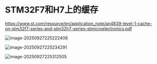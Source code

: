 # STM32F7和H7上的缓存

https://www.st.com/resource/en/application_note/an4839-level-1-cache-on-stm32f7-series-and-stm32h7-series-stmicroelectronics.pdf



![image-20250927225222406](https://newbie-typora.oss-cn-shenzhen.aliyuncs.com/TyporaJPG/image-20250927225222406.png)

![image-20250927225234291](https://newbie-typora.oss-cn-shenzhen.aliyuncs.com/TyporaJPG/image-20250927225234291.png)

![image-20250927225312505](https://newbie-typora.oss-cn-shenzhen.aliyuncs.com/TyporaJPG/image-20250927225312505.png)